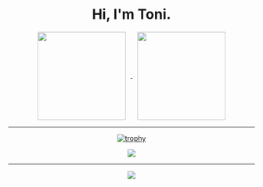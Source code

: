 <h1 align="center"> Hi, I'm Toni. </h1>

<div align="center">

<a href="https://github.com/anuraghazra/github-readme-stats">
  <img height="180" align="center" style="margin: 0 10px" src="https://github-readme-stats.vercel.app/api?username=ToniXWD&show_icons=true&theme=radical" />
</a>

<a href="https://github.com/anuraghazra/github-readme-stats">
  <img height="180" align="center" style="margin: 0 10px" src="https://github-readme-stats.vercel.app/api/top-langs/?username=ToniXWD&&theme=radical&size_weight=1&count_weight=0&langs_count=8&layout=compact&card_width=450" />
</a>

---

[![trophy](https://github-profile-trophy.vercel.app/?username=ToniXWD&row=1&margin-w=10&theme=dark_lover)](https://github.com/ryo-ma/github-profile-trophy)

<a href="https://github.com/anuraghazra/github-readme-stats">
  <img align="center" style="margin: 0 5px" src="https://github-readme-activity-graph.vercel.app/graph?username=ToniXWD&theme=github-compact" />
</a>

---

<a href="https://github.com/anuraghazra/github-readme-stats">
  <img align="center" style="margin: 0 5px" src="https://github-readme-stats.vercel.app/api/wakatime?username=ToniXWD&layout=compact" />
</a>

<!-- ![visitors](https://visitor-badge.glitch.me/badge?page_id=ToniXWD&left_color=green&right_color=red) -->

</div>
